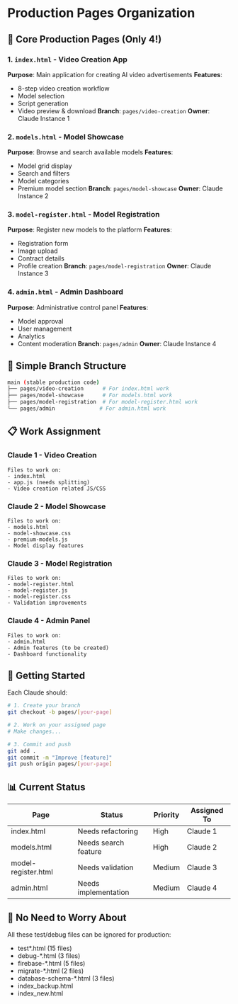# Production Pages Organization

## 🎯 Core Production Pages (Only 4!)

### 1. `index.html` - Video Creation App
**Purpose**: Main application for creating AI video advertisements
**Features**:
- 8-step video creation workflow
- Model selection
- Script generation
- Video preview & download
**Branch**: `pages/video-creation`
**Owner**: Claude Instance 1

### 2. `models.html` - Model Showcase
**Purpose**: Browse and search available models
**Features**:
- Model grid display
- Search and filters
- Model categories
- Premium model section
**Branch**: `pages/model-showcase`
**Owner**: Claude Instance 2

### 3. `model-register.html` - Model Registration
**Purpose**: Register new models to the platform
**Features**:
- Registration form
- Image upload
- Contract details
- Profile creation
**Branch**: `pages/model-registration`
**Owner**: Claude Instance 3

### 4. `admin.html` - Admin Dashboard
**Purpose**: Administrative control panel
**Features**:
- Model approval
- User management
- Analytics
- Content moderation
**Branch**: `pages/admin`
**Owner**: Claude Instance 4

## 🌿 Simple Branch Structure

```bash
main (stable production code)
├── pages/video-creation      # For index.html work
├── pages/model-showcase      # For models.html work  
├── pages/model-registration  # For model-register.html work
└── pages/admin              # For admin.html work
```

## 📋 Work Assignment

### Claude 1 - Video Creation
```
Files to work on:
- index.html
- app.js (needs splitting)
- Video creation related JS/CSS
```

### Claude 2 - Model Showcase  
```
Files to work on:
- models.html
- model-showcase.css
- premium-models.js
- Model display features
```

### Claude 3 - Model Registration
```
Files to work on:
- model-register.html
- model-register.js
- model-register.css
- Validation improvements
```

### Claude 4 - Admin Panel
```
Files to work on:
- admin.html
- Admin features (to be created)
- Dashboard functionality
```

## 🚀 Getting Started

Each Claude should:

```bash
# 1. Create your branch
git checkout -b pages/[your-page]

# 2. Work on your assigned page
# Make changes...

# 3. Commit and push
git add .
git commit -m "Improve [feature]"
git push origin pages/[your-page]
```

## 📊 Current Status

| Page | Status | Priority | Assigned To |
|------|--------|----------|-------------|
| index.html | Needs refactoring | High | Claude 1 |
| models.html | Needs search feature | High | Claude 2 |
| model-register.html | Needs validation | Medium | Claude 3 |
| admin.html | Needs implementation | Medium | Claude 4 |

## 🎯 No Need to Worry About

All these test/debug files can be ignored for production:
- test*.html (15 files)
- debug-*.html (3 files)
- firebase-*.html (5 files)
- migrate-*.html (2 files)
- database-schema-*.html (3 files)
- index_backup.html
- index_new.html